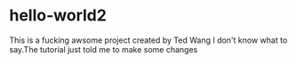 # hello-world2
This is a fucking awsome project created by Ted Wang
I don't know what to say.The tutorial just told me to make some changes
